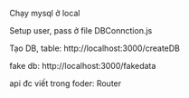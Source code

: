 Chạy mysql ở local

Setup user, pass ở file DBConnction.js

Tạo DB, table:  http://localhost:3000/createDB 

fake db: http://localhost:3000/fakedata

api đc viết trong foder: Router